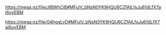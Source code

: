https://mega.nz/file/JlBWhCjB#MFulV_bNsN0YK9HQU6CZfAlLfsJu61dLfX7aj6uyEBM

https://mega.nz/file/04hggLyD#MFulV_bNsN0YK9HQU6CZfAlLfsJu61dLfX7aj6uyEBM
